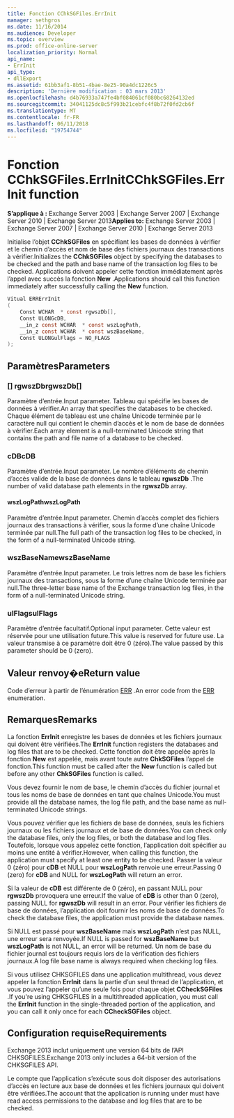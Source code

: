 ```yaml
---
title: Fonction CChkSGFiles.ErrInit
manager: sethgros
ms.date: 11/16/2014
ms.audience: Developer
ms.topic: overview
ms.prod: office-online-server
localization_priority: Normal
api_name:
- ErrInit
api_type:
- dllExport
ms.assetid: 61bb3af1-8b51-4bae-8e25-90a4dc1226c5
description: 'Dernière modification : 03 mars 2013'
ms.openlocfilehash: d4b76933a747fe4bf084061cf080bc68264132ed
ms.sourcegitcommit: 34041125dc8c5f993b21cebfc4f8b72f0fd2cb6f
ms.translationtype: MT
ms.contentlocale: fr-FR
ms.lasthandoff: 06/11/2018
ms.locfileid: "19754744"
---
```

# <a name="cchksgfileserrinit-function"></a><span data-ttu-id="75540-103">Fonction CChkSGFiles.ErrInit</span><span class="sxs-lookup"><span data-stu-id="75540-103">CChkSGFiles.ErrInit function</span></span>
  
<span data-ttu-id="75540-104">**S’applique à :** Exchange Server 2003 | Exchange Server 2007 | Exchange Server 2010 | Exchange Server 2013</span><span class="sxs-lookup"><span data-stu-id="75540-104">**Applies to:** Exchange Server 2003 | Exchange Server 2007 | Exchange Server 2010 | Exchange Server 2013</span></span>
  
<span data-ttu-id="75540-105">Initialise l’objet **CChkSGFiles** en spécifiant les bases de données à vérifier et le chemin d’accès et nom de base des fichiers journaux des transactions à vérifier.</span><span class="sxs-lookup"><span data-stu-id="75540-105">Initializes the **CChkSGFiles** object by specifying the databases to be checked and the path and base name of the transaction log files to be checked.</span></span> <span data-ttu-id="75540-106">Applications doivent appeler cette fonction immédiatement après l’appel avec succès la fonction **New** .</span><span class="sxs-lookup"><span data-stu-id="75540-106">Applications should call this function immediately after successfully calling the **New** function.</span></span> 
  
```cs
Vitual ERRErrInit  
(
    Const WCHAR  * const rgwszDb[],
    Const ULONGcDB,
    __in_z const WCHAR  * const wszLogPath,
    __in_z const WCHAR  * const wszBaseName,
    Const ULONGulFlags = NO_FLAGS
);

```

## <a name="parameters"></a><span data-ttu-id="75540-107">Paramètres</span><span class="sxs-lookup"><span data-stu-id="75540-107">Parameters</span></span>

### <a name="rgwszdb"></a><span data-ttu-id="75540-108">[] rgwszDb</span><span class="sxs-lookup"><span data-stu-id="75540-108">rgwszDb[]</span></span>
  
<span data-ttu-id="75540-109">Paramètre d’entrée.</span><span class="sxs-lookup"><span data-stu-id="75540-109">Input parameter.</span></span> <span data-ttu-id="75540-110">Tableau qui spécifie les bases de données à vérifier.</span><span class="sxs-lookup"><span data-stu-id="75540-110">An array that specifies the databases to be checked.</span></span> <span data-ttu-id="75540-111">Chaque élément de tableau est une chaîne Unicode terminée par le caractère null qui contient le chemin d’accès et le nom de base de données à vérifier.</span><span class="sxs-lookup"><span data-stu-id="75540-111">Each array element is a null-terminated Unicode string that contains the path and file name of a database to be checked.</span></span>
    
### <a name="cdb"></a><span data-ttu-id="75540-112">cDB</span><span class="sxs-lookup"><span data-stu-id="75540-112">cDB</span></span>
  
<span data-ttu-id="75540-113">Paramètre d’entrée.</span><span class="sxs-lookup"><span data-stu-id="75540-113">Input parameter.</span></span> <span data-ttu-id="75540-114">Le nombre d’éléments de chemin d’accès valide de la base de données dans le tableau **rgwszDb** .</span><span class="sxs-lookup"><span data-stu-id="75540-114">The number of valid database path elements in the **rgwszDb** array.</span></span> 
    
#### <a name="wszlogpath"></a><span data-ttu-id="75540-115">wszLogPath</span><span class="sxs-lookup"><span data-stu-id="75540-115">wszLogPath</span></span>
  
<span data-ttu-id="75540-116">Paramètre d’entrée.</span><span class="sxs-lookup"><span data-stu-id="75540-116">Input parameter.</span></span> <span data-ttu-id="75540-117">Chemin d’accès complet des fichiers journaux des transactions à vérifier, sous la forme d’une chaîne Unicode terminée par null.</span><span class="sxs-lookup"><span data-stu-id="75540-117">The full path of the transaction log files to be checked, in the form of a null-terminated Unicode string.</span></span>
    
### <a name="wszbasename"></a><span data-ttu-id="75540-118">wszBaseName</span><span class="sxs-lookup"><span data-stu-id="75540-118">wszBaseName</span></span>
  
<span data-ttu-id="75540-119">Paramètre d’entrée.</span><span class="sxs-lookup"><span data-stu-id="75540-119">Input parameter.</span></span> <span data-ttu-id="75540-120">Le trois lettres nom de base les fichiers journaux des transactions, sous la forme d’une chaîne Unicode terminée par null.</span><span class="sxs-lookup"><span data-stu-id="75540-120">The three-letter base name of the Exchange transaction log files, in the form of a null-terminated Unicode string.</span></span>
    
### <a name="ulflags"></a><span data-ttu-id="75540-121">ulFlags</span><span class="sxs-lookup"><span data-stu-id="75540-121">ulFlags</span></span>
  
<span data-ttu-id="75540-122">Paramètre d’entrée facultatif.</span><span class="sxs-lookup"><span data-stu-id="75540-122">Optional input parameter.</span></span> <span data-ttu-id="75540-123">Cette valeur est réservée pour une utilisation future.</span><span class="sxs-lookup"><span data-stu-id="75540-123">This value is reserved for future use.</span></span> <span data-ttu-id="75540-124">La valeur transmise à ce paramètre doit être 0 (zéro).</span><span class="sxs-lookup"><span data-stu-id="75540-124">The value passed by this parameter should be 0 (zero).</span></span>
    
## <a name="return-value"></a><span data-ttu-id="75540-125">Valeur renvoy�e</span><span class="sxs-lookup"><span data-stu-id="75540-125">Return value</span></span>

<span data-ttu-id="75540-126">Code d’erreur à partir de l’énumération [ERR](cchksgfiles-err-enumeration.md) .</span><span class="sxs-lookup"><span data-stu-id="75540-126">An error code from the [ERR](cchksgfiles-err-enumeration.md) enumeration.</span></span> 
  
## <a name="remarks"></a><span data-ttu-id="75540-127">Remarques</span><span class="sxs-lookup"><span data-stu-id="75540-127">Remarks</span></span>

<span data-ttu-id="75540-128">La fonction **ErrInit** enregistre les bases de données et les fichiers journaux qui doivent être vérifiées.</span><span class="sxs-lookup"><span data-stu-id="75540-128">The **ErrInit** function registers the databases and log files that are to be checked.</span></span> <span data-ttu-id="75540-129">Cette fonction doit être appelée après la fonction **New** est appelée, mais avant toute autre **ChkSGFiles** l’appel de fonction.</span><span class="sxs-lookup"><span data-stu-id="75540-129">This function must be called after the **New** function is called but before any other **ChkSGFiles** function is called.</span></span> 
  
<span data-ttu-id="75540-130">Vous devez fournir le nom de base, le chemin d’accès du fichier journal et tous les noms de base de données en tant que chaînes Unicode.</span><span class="sxs-lookup"><span data-stu-id="75540-130">You must provide all the database names, the log file path, and the base name as null-terminated Unicode strings.</span></span>
  
<span data-ttu-id="75540-131">Vous pouvez vérifier que les fichiers de base de données, seuls les fichiers journaux ou les fichiers journaux et de base de données.</span><span class="sxs-lookup"><span data-stu-id="75540-131">You can check only the database files, only the log files, or both the database and log files.</span></span> <span data-ttu-id="75540-132">Toutefois, lorsque vous appelez cette fonction, l’application doit spécifier au moins une entité à vérifier.</span><span class="sxs-lookup"><span data-stu-id="75540-132">However, when calling this function, the application must specify at least one entity to be checked.</span></span> <span data-ttu-id="75540-133">Passer la valeur 0 (zéro) pour **cDB** et NULL pour **wszLogPath** renvoie une erreur.</span><span class="sxs-lookup"><span data-stu-id="75540-133">Passing 0 (zero) for  **cDB**  and NULL for  **wszLogPath**  will return an error.</span></span> 
  
<span data-ttu-id="75540-134">Si la valeur de **cDB** est différente de 0 (zéro), en passant NULL pour **rgwszDb** provoquera une erreur.</span><span class="sxs-lookup"><span data-stu-id="75540-134">If the value of  **cDB**  is other than 0 (zero), passing NULL for  **rgwszDb**  will result in an error.</span></span> <span data-ttu-id="75540-135">Pour vérifier les fichiers de base de données, l’application doit fournir les noms de base de données.</span><span class="sxs-lookup"><span data-stu-id="75540-135">To check the database files, the application must provide the database names.</span></span> 
  
<span data-ttu-id="75540-136">Si NULL est passé pour **wszBaseName** mais **wszLogPath** n’est pas NULL, une erreur sera renvoyée.</span><span class="sxs-lookup"><span data-stu-id="75540-136">If NULL is passed for  **wszBaseName**  but  **wszLogPath**  is not NULL, an error will be returned.</span></span> <span data-ttu-id="75540-137">Un nom de base du fichier journal est toujours requis lors de la vérification des fichiers journaux.</span><span class="sxs-lookup"><span data-stu-id="75540-137">A log file base name is always required when checking log files.</span></span> 
  
<span data-ttu-id="75540-138">Si vous utilisez CHKSGFILES dans une application multithread, vous devez appeler la fonction **ErrInit** dans la partie d’un seul thread de l’application, et vous pouvez l’appeler qu’une seule fois pour chaque objet **CCheckSGFiles** .</span><span class="sxs-lookup"><span data-stu-id="75540-138">If you're using CHKSGFILES in a multithreaded application, you must call the **ErrInit** function in the single-threaded portion of the application, and you can call it only once for each **CCheckSGFiles** object.</span></span> 
  
## <a name="requirements"></a><span data-ttu-id="75540-139">Configuration requise</span><span class="sxs-lookup"><span data-stu-id="75540-139">Requirements</span></span>

<span data-ttu-id="75540-140">Exchange 2013 inclut uniquement une version 64 bits de l’API CHKSGFILES.</span><span class="sxs-lookup"><span data-stu-id="75540-140">Exchange 2013 only includes a 64-bit version of the CHKSGFILES API.</span></span>
  
<span data-ttu-id="75540-141">Le compte que l’application s’exécute sous doit disposer des autorisations d’accès en lecture aux base de données et les fichiers journaux qui doivent être vérifiées.</span><span class="sxs-lookup"><span data-stu-id="75540-141">The account that the application is running under must have read access permissions to the database and log files that are to be checked.</span></span>
  

